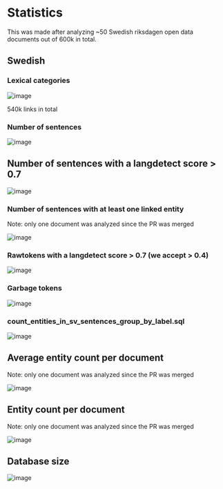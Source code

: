 # Statistics
This was made after analyzing ~50 Swedish riksdagen open data documents out of 600k in total.
## Swedish
### Lexical categories
![image](https://github.com/dpriskorn/riksdagen_sentences/assets/68460690/82b364ec-64bd-43e7-9b5c-fcc5d41553d5)

540k links in total

### Number of sentences
![image](https://github.com/dpriskorn/riksdagen_sentences/assets/68460690/f762093e-656a-4a02-b486-c3e557697367)

## Number of sentences with a langdetect score > 0.7
![image](https://github.com/dpriskorn/riksdagen_sentences/assets/68460690/54d28615-4485-408d-b1b9-7613b74ce175)

### Number of sentences with at least one linked entity 
Note: only one document was analyzed since the PR was merged

![image](https://github.com/dpriskorn/riksdagen_sentences/assets/68460690/86cc92ca-c0b8-477c-a2e4-d0fea4de0fbb)

### Rawtokens with a langdetect score > 0.7 (we accept > 0.4)
![image](https://github.com/dpriskorn/riksdagen_sentences/assets/68460690/b4b41f36-129c-435b-86f6-621abba34030)

### Garbage tokens 
![image](https://github.com/dpriskorn/riksdagen_sentences/assets/68460690/2eb12bc7-79e4-4b85-8a32-5ba4f24f7e92)

### count_entities_in_sv_sentences_group_by_label.sql
![image](https://github.com/dpriskorn/riksdagen_sentences/assets/68460690/05f21d65-d21c-4b1f-a679-87f01d22fbbf)


## Average entity count per document 
Note: only one document was analyzed since the PR was merged

![image](https://github.com/dpriskorn/riksdagen_sentences/assets/68460690/1a417aa4-d411-4606-8e04-9535508bca2d)

## Entity count per document 
Note: only one document was analyzed since the PR was merged

![image](https://github.com/dpriskorn/riksdagen_sentences/assets/68460690/9a16d562-1b91-4759-9626-efbc1b3bafee)

## Database size
![image](https://github.com/dpriskorn/riksdagen_sentences/assets/68460690/3f51189d-e39d-4386-ae7f-ef1b8590788a)

